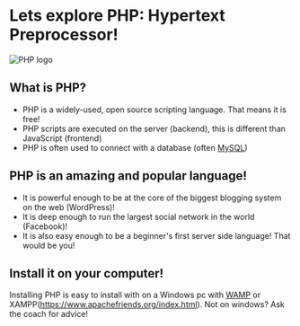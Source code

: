 # Lets explore PHP: Hypertext Preprocessor!

![PHP logo](https://png.pngitem.com/pimgs/s/574-5740637_php-logo-png-logo-php-transparent-png.png)

## What is PHP?

- PHP is a widely-used, open source scripting language. That means it is free!
- PHP scripts are executed on the server (backend), this is different than JavaScript (frontend)
- PHP is often used to connect with a database (often [MySQL](https://www.mysql.com/))

## PHP is an amazing and popular language!
- It is powerful enough to be at the core of the biggest blogging system on the web (WordPress)!
- It is deep enough to run the largest social network in the world (Facebook)!
- It is also easy enough to be a beginner's first server side language! That would be you!

## Install it on your computer!
Installing PHP is easy to install with on a Windows pc with [WAMP](https://www.wampserver.com/en/) or XAMPP(https://www.apachefriends.org/index.html).
Not on windows? Ask the coach for advice!
